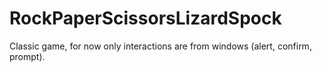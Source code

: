 # RockPaperScissorsLizardSpock

Classic game, for now only interactions are from windows (alert, confirm, prompt).
